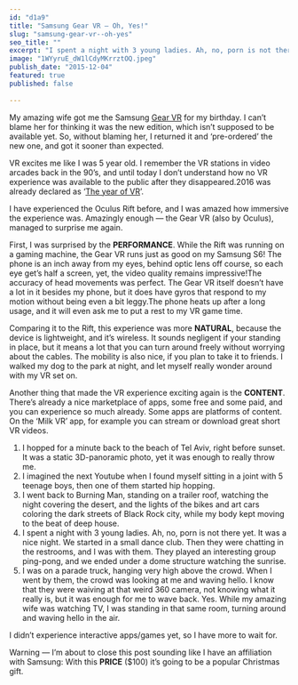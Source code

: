 ```yaml
---  
id: "d1a9"  
title: "Samsung Gear VR — Oh, Yes!"  
slug: "samsung-gear-vr--oh-yes"  
seo_title: ""  
excerpt: "I spent a night with 3 young ladies. Ah, no, porn is not there yet. It was a nice night. We started in a small dance club."  
image: "1WYyruE_dW1lCdyMKrrztOQ.jpeg"  
publish_date: "2015-12-04"  
featured: true  
published: false  
  
---  
```


My amazing wife got me the Samsung [Gear VR](http://www.samsung.com/us/explore/gear-vr/) for my birthday. I can’t blame her for thinking it was the new edition, which isn’t supposed to be available yet. So, without blaming her, I returned it and ‘pre-ordered’ the new one, and got it sooner than expected.

VR excites me like I was 5 year old. I remember the VR stations in video arcades back in the 90’s, and until today I don’t understand how no VR experience was available to the public after they disappeared.2016 was already declared as ‘[The year of VR](http://www.huffingtonpost.com/james-g-brooks/the-three-reasons-why-201_b_8532660.html)’.

I have experienced the Oculus Rift before, and I was amazed how immersive the experience was. Amazingly enough — the Gear VR (also by Oculus), managed to surprise me again.

First, I was surprised by the **PERFORMANCE**. While the Rift was running on a gaming machine, the Gear VR runs just as good on my Samsung S6! The phone is an inch away from my eyes, behind optic lens off course, so each eye get’s half a screen, yet, the video quality remains impressive!The accuracy of head movements was perfect. The Gear VR itself doesn’t have a lot in it besides my phone, but it does have gyros that respond to my motion without being even a bit leggy.The phone heats up after a long usage, and it will even ask me to put a rest to my VR game time.

Comparing it to the Rift, this experience was more **NATURAL**, because the device is lightweight, and it’s wireless. It sounds negligent if your standing in place, but it means a lot that you can turn around freely without worrying about the cables. The mobility is also nice, if you plan to take it to friends. I walked my dog to the park at night, and let myself really wonder around with my VR set on.

Another thing that made the VR experience exciting again is the **CONTENT**. There’s already a nice marketplace of apps, some free and some paid, and you can experience so much already. Some apps are platforms of content. On the ‘Milk VR’ app, for example you can stream or download great short VR videos.

1. I hopped for a minute back to the beach of Tel Aviv, right before sunset. It was a static 3D-panoramic photo, yet it was enough to really throw me.
2. I imagined the next Youtube when I found myself sitting in a joint with 5 teenage boys, then one of them started hip hopping.
3. I went back to Burning Man, standing on a trailer roof, watching the night covering the desert, and the lights of the bikes and art cars coloring the dark streets of Black Rock city, while my body kept moving to the beat of deep house.
4. I spent a night with 3 young ladies. Ah, no, porn is not there yet. It was a nice night. We started in a small dance club. Then they were chatting in the restrooms, and I was with them. They played an interesting group ping-pong, and we ended under a dome structure watching the sunrise.
5. I was on a parade truck, hanging very high above the crowd. When I went by them, the crowd was looking at me and waving hello. I know that they were waiving at that weird 360 camera, not knowing what it really is, but it was enough for me to wave back. Yes. While my amazing wife was watching TV, I was standing in that same room, turning around and waving hello in the air.

I didn’t experience interactive apps/games yet, so I have more to wait for.

Warning — I’m about to close this post sounding like I have an affiliation with Samsung: With this **PRICE** ($100) it’s going to be a popular Christmas gift.